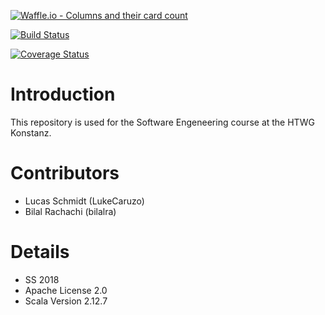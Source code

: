 
[![Waffle.io - Columns and their card count](https://badge.waffle.io/LukeCaruzo/2048SE.svg?columns=all)](https://waffle.io/LukeCaruzo/2048SE)

[![Build Status](https://api.travis-ci.org/LukeCaruzo/2048SE.svg?branch=master)](https://travis-ci.org/LukeCaruzo/2048SE)

[![Coverage Status](https://coveralls.io/repos/github/LukeCaruzo/2048/badge.svg?branch=master)](https://coveralls.io/github/LukeCaruzo/2048?branch=master)

# Introduction
This repository is used for the Software Engeneering course at the HTWG Konstanz.

# Contributors
* Lucas Schmidt (LukeCaruzo)
* Bilal Rachachi (bilalra)

# Details
* SS 2018
* Apache License 2.0
* Scala Version 2.12.7
